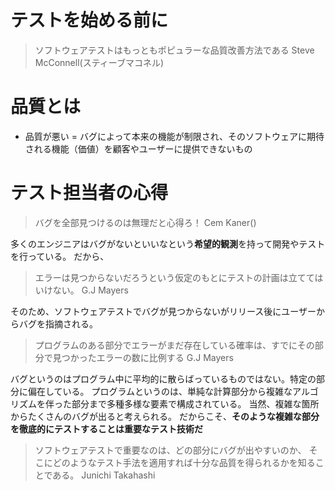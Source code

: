 # テストを始める前に

> ソフトウェアテストはもっともポピュラーな品質改善方法である
> Steve McConnell(スティーブマコネル)

# 品質とは

* 品質が悪い = バグによって本来の機能が制限され、そのソフトウェアに期待される機能（価値）を顧客やユーザーに提供できないもの

# テスト担当者の心得

> バグを全部見つけるのは無理だと心得ろ！
> Cem Kaner()

多くのエンジニアはバグがないといいなという**希望的観測**を持って開発やテストを行っている。
だから、

> エラーは見つからないだろうという仮定のもとにテストの計画は立ててはいけない。
> G.J Mayers

そのため、ソフトウェアテストでバグが見つからないがリリース後にユーザーからバグを指摘される。

> プログラムのある部分でエラーがまだ存在している確率は、すでにその部分で見つかったエラーの数に比例する
> G.J Mayers

バグというのはプログラム中に平均的に散らばっているものではない。特定の部分に偏在している。
プログラムというのは、単純な計算部分から複雑なアルゴリズムを伴った部分まで多種多様な要素で構成されている。
当然、複雑な箇所からたくさんのバグが出ると考えられる。
だからこそ、**そのような複雑な部分を徹底的にテストすることは重要なテスト技術だ**

> ソフトウェアテストで重要なのは、どの部分にバグが出やすいのか、
> そこにどのようなテスト手法を適用すれば十分な品質を得られるかを知ることである。
> Junichi Takahashi
